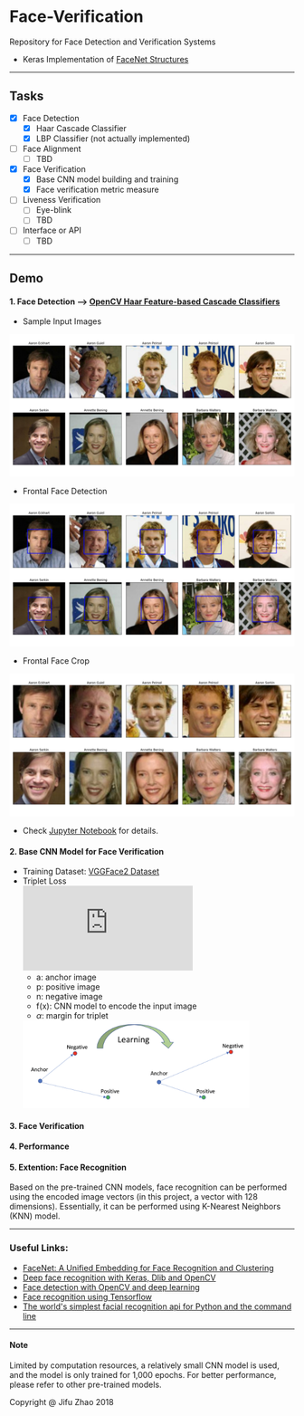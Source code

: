 # Face-Verification
Repository for Face Detection and Verification Systems 
- Keras Implementation of [FaceNet Structures](https://arxiv.org/abs/1503.03832)

***
## Tasks
+ [x] Face Detection
    - [x] Haar Cascade Classifier
    - [x] LBP Classifier (not actually implemented)
+ [ ] Face Alignment
    - [ ] TBD
+ [x] Face Verification
    - [x] Base CNN model building and training
    - [x] Face verification metric measure
+ [ ] Liveness Verification
    - [ ] Eye-blink
    - [ ] TBD
+ [ ] Interface or API
    - [ ] TBD

***
## Demo

#### 1. Face Detection --> [OpenCV Haar Feature-based Cascade Classifiers](https://docs.opencv.org/3.3.0/d7/d8b/tutorial_py_face_detection.html)
* Sample Input Images <br/>
<img src="./results/input_images.png" alt="Sample" style="width: 600px;"/>

* Frontal Face Detection <br/>
<img src="./results/face_detection.png" alt="Sample" style="width: 600px;"/>

* Frontal Face Crop <br/>
<img src="./results/cropped_faces.png" alt="Sample" style="width: 600px;"/>

* Check [Jupyter Notebook](https://github.com/JifuZhao/face-verification/blob/master/5.%20FaceNet%20Application%20Demo.ipynb) for details.

#### 2. Base CNN Model for Face Verification
+ Training Dataset: [VGGFace2 Dataset](http://www.robots.ox.ac.uk/~vgg/data/vgg_face2/)
+ Triplet Loss <br/>
![equation](https://latex.codecogs.com/gif.latex?%5Cdpi%7B150%7D%20%5Cbg_white%20L%28a%2C%20p%2C%20n%29%20%3D%20max%20%5C%7B%20%7C%7Cf%28a%29-f%28p%29%7C%7C_2%5E2%20-%7C%7Cf%28a%29-f%28n%29%7C%7C_2%5E2%20&plus;%20%5Calpha%20%2C%200%20%5C%7D)
    * a: anchor image
    * p: positive image
    * n: negative image
    * f(x): CNN model to encode the input image
    * $\alpha$: margin for triplet <br/>
    <img src="./results/triplet_loss.png" alt="Sample" style="width: 400px;"/>


#### 3. Face Verification



#### 4. Performance


#### 5. Extention: Face Recognition
Based on the pre-trained CNN models, face recognition can be performed using the encoded image vectors (in this project, a vector with 128 dimensions). Essentially, it can be performed using K-Nearest Neighbors (KNN) model.

***
### Useful Links:
* [FaceNet: A Unified Embedding for Face Recognition and Clustering](https://arxiv.org/abs/1503.03832)
* [Deep face recognition with Keras, Dlib and OpenCV](https://krasserm.github.io/2018/02/07/deep-face-recognition/)
* [Face detection with OpenCV and deep learning](https://www.pyimagesearch.com/2018/02/26/face-detection-with-opencv-and-deep-learning/)
* [Face recognition using Tensorflow](https://github.com/davidsandberg/facenet)
* [The world's simplest facial recognition api for Python and the command line](https://github.com/ageitgey/face_recognition)


***
#### Note
Limited by computation resources, a relatively small CNN model is used, and the model is only trained for 1,000 epochs. For better performance, please refer to other pre-trained models.


Copyright @ Jifu Zhao 2018
